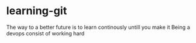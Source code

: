 # learning-git
The way to a better future is to learn continously untill you make it
Being a devops consist of working hard
